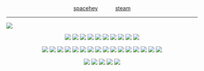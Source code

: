 <h7 align=center>




[spacehey](https://spacehey.com/profile?id=2038589)　　　 [steam](https://steamcommunity.com/profiles/76561199202034198/)

***

<h7 align=center>

<img src="https://64.media.tumblr.com/74d5b01ade74e749685c83eaaab32a56/4ef21a2eb0f3635b-05/s1280x1920/219dccab3883980e1ef41fc9d761556a27d3fb55.pnj"/>


<img src="https://64.media.tumblr.com/9379635d7aac3ceaed35e29a7a3b5bff/d9b7fba3074bdce9-38/s250x400/fcf7ed0599cf0ad5d27d7294e45e27f4a8bfdf24.gifv"/> <img src="https://64.media.tumblr.com/1570285cdbebbfb71299d163c635e1d7/72e2590fb9e2f26c-c1/s250x400/796fc1e33be0bbdec604541848acf5d1527ffb0c.gifv"/> <img src="https://64.media.tumblr.com/4da46baec3fb03ad50f7d536746ba77b/db7f482dfcc9276f-71/s250x400/37db4765cf3cc905750a9e9ae17af768e6925056.gifv"/> <img src="https://64.media.tumblr.com/84cb1a70419038cdba0db7c0df0ac1a0/ec87ffc013e65979-04/s250x400/46ddf64c4bbcad168244c4707965188bb893e549.gifv"/> <img src="https://64.media.tumblr.com/d75c8fba1f98d18ed838f707f42de0ab/6c324b508344ad28-06/s250x400/f1c89426af6f454ba9738dab75d325f0dcbe97d1.gifv"/> <img src="https://64.media.tumblr.com/321b9bdcf7413f2def58c6da6d742515/d9b7fba3074bdce9-b7/s250x400/15cebe318af1fe29efec5917e67506d6fedca0e8.gifv"/> <img src="https://64.media.tumblr.com/f20f82ec9f6fe1c1f83d8b78081520c9/aafe72991d4ddd59-6a/s250x400/b65b4d3f204c8a1f8d24b04aa7c9dedb0e2a2861.gifv"/> <img src="https://64.media.tumblr.com/fbcbf77de4ea4c2bf202c06a9815ee22/9152433f2cc5108a-b8/s250x400/c06d57f7ccf03504eacaa2557d399869e80477ed.gifv"/> <img src="https://64.media.tumblr.com/116c6f4a72e772f0bf0d395ab6a4d57b/72e2590fb9e2f26c-87/s250x400/87159f6bcd4f406807436987e8b4c075f67c1b4c.gifv"/> <img src="https://64.media.tumblr.com/f9d72c0a4ad24291381ecb585c114621/72e2590fb9e2f26c-c8/s250x400/eacd1b32652782ca3818a6e86e24508868cec87c.gifv"/>

 <img src="https://64.media.tumblr.com/d206bea8e6624a7c0b296ea029ceaec9/417d5ae55f2bb8d9-8c/s100x200/5761d4b5ec7ea93e3bfb5464296dc618b020d5fc.jpg"/> <img src="https://64.media.tumblr.com/70226205c43d8aad94b2ceb27bab3959/f627ac19cb8fb316-7c/s100x200/f51337bff6c9258ef2392e14504f687c02d31a4c.pnj"/> <img src="https://64.media.tumblr.com/f68a8cb12cd9bc452049723dd90429c9/7c3dd077ed76e2f9-91/s100x200/5eda7b5e5eaa7a0ab990a850ab05060b5f567f41.pnj"/> <img src="https://64.media.tumblr.com/c3dbdd015ded7685ad051a19d80f08f0/7c3dd077ed76e2f9-8c/s100x200/3a9774e415cf5b0eff4d99bc99bd0e56441c3f99.gifv"/> <img src="https://64.media.tumblr.com/e2c6265dd84436fcd3a8f013ca8e476a/7c3dd077ed76e2f9-89/s100x200/93c2a697eac1744d7d29e67390c9485edbc0472e.pnj"/> <img src="https://64.media.tumblr.com/4c9047d2aca459c32e39092e267f9ed4/7c3dd077ed76e2f9-2c/s100x200/148f0ab49fa0746ad84fec7056f6236c45bc0d07.pnj"/> <img src="https://64.media.tumblr.com/95483a705f0a89293e63a262c17a65a1/7c3dd077ed76e2f9-e5/s100x200/ddff384f543b3d8cea89536a10e20b7bc5a834d3.pnj"/> <img src="https://64.media.tumblr.com/3be8f23278cb9290d5de9c74f7ad4af9/7c3dd077ed76e2f9-65/s100x200/09cc3ddd8ff6763e1e06c9797655448d8b0ddf98.pnj"/> <img src="https://64.media.tumblr.com/013f6afe7b85ab7af6b95c176f02521f/7c3dd077ed76e2f9-65/s250x400/f1cc12da865accaa3ee70d8d08a4d8321ca28c39.jpg"/> <img src="https://64.media.tumblr.com/5f3b517278bf26c5303ef0178734790d/79d8b316934d24c3-b8/s100x200/bb25c51916e4d07a3ab1d7c1eefa50e105e1195c.jpg"/> <img src="https://64.media.tumblr.com/17e7f51e27c14f4360739a4113306e51/473928ea48888009-16/s100x200/4a5cf44a6826e8a31ad60bdfcd9598dac73eddeb.jpg"/> <img src="https://64.media.tumblr.com/8db257366fc8585c17164cf803edc194/473928ea48888009-da/s100x200/7d01018150c4017156642f88eb1d111409130f06.jpg"/> <img src="https://64.media.tumblr.com/e38419dde170cc90b6b5404eac24fd2c/473928ea48888009-52/s100x200/a977a22d2d5b940af9c47302db0001f7572c5dc3.pnj"/> <img src="https://64.media.tumblr.com/8d44b18227a46503bbf20feb93b011eb/6f072ea04e7b6c72-f1/s100x200/1ae6a55923e8b6a05998b16bad631f3e1f21e3fa.gifv"/> <img src="https://64.media.tumblr.com/4687472d4ff6923d4aa5a820ba3df44f/6f072ea04e7b6c72-aa/s100x200/e8e963af1edbeec4fff0ff5f1ea600b41daa5f96.pnj"/> <img src="https://64.media.tumblr.com/e671d51ec0316ca5ccdd5eb33f43ac69/bfaaeb60d3ffc0b4-ce/s100x200/3b5a30841a3e30268f59438628594ee3c7fd404c.gifv"/>


<img src="https://64.media.tumblr.com/9960baab1318ef52e5a1da769e64fa87/c0e01d35efb8fa7f-e3/s400x600/ebceb921b25bb4b51dd60c19d8010f0b9f1594b5.gifv"/> <img src="https://64.media.tumblr.com/74c761f21d6e11c02f2a1a7dc728ae81/c0e01d35efb8fa7f-b2/s400x600/7f7cd7b3b33c6697c8081777085493a28ad79e0f.gifv"/> <img src="https://64.media.tumblr.com/6216a8c9ab9c9488137bdd399ff9ea1e/c0e01d35efb8fa7f-dd/s400x600/f74ed0f24b7f5c3f18e909e9b449a1533506a62a.gifv"/> <img src="https://64.media.tumblr.com/44621adec2cebfdf403a5c5cc55793d0/069492e9e7a93e0c-e4/s400x600/d6f449039a6ad51513535022191beb99ed06e0a7.gifv"/> <img src="https://64.media.tumblr.com/e906a93a28a5ca5ceb92fde376a88a93/269f6869c12b3046-ed/s250x400/d1e91c3712a9e1c2f7895b467fee788723abcdb7.gifv"/>


